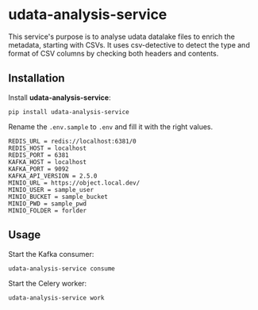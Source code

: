 # udata-analysis-service

This service's purpose is to analyse udata datalake files to enrich the metadata, starting with CSVs.
It uses csv-detective to detect the type and format of CSV columns by checking both headers and contents.

## Installation

Install **udata-analysis-service**:

```shell
pip install udata-analysis-service
```

Rename the `.env.sample` to `.env` and fill it with the right values.

```shell
REDIS_URL = redis://localhost:6381/0
REDIS_HOST = localhost
REDIS_PORT = 6381
KAFKA_HOST = localhost
KAFKA_PORT = 9092
KAFKA_API_VERSION = 2.5.0
MINIO_URL = https://object.local.dev/
MINIO_USER = sample_user
MINIO_BUCKET = sample_bucket
MINIO_PWD = sample_pwd
MINIO_FOLDER = forlder
```

## Usage

Start the Kafka consumer:

```shell
udata-analysis-service consume
```

Start the Celery worker:

```shell
udata-analysis-service work
```
